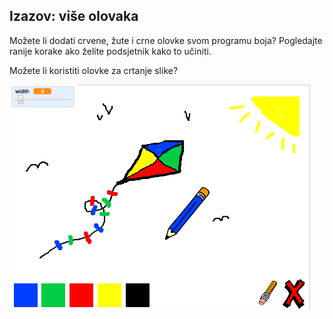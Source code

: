 ## Izazov: više olovaka

Možete li dodati crvene, žute i crne olovke svom programu boja? Pogledajte ranije korake ako želite podsjetnik kako to učiniti.

Možete li koristiti olovke za crtanje slike?

![screenshot](images/paint-final.png)